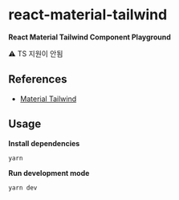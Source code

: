 # react-material-tailwind
**React Material Tailwind Component Playground**

:warning: TS 지원이 안됨

## References
- [Material Tailwind](https://material-tailwind.com/documentation/quick-start)

## Usage
**Install dependencies**
```
yarn
```

**Run development mode**
```
yarn dev
```
